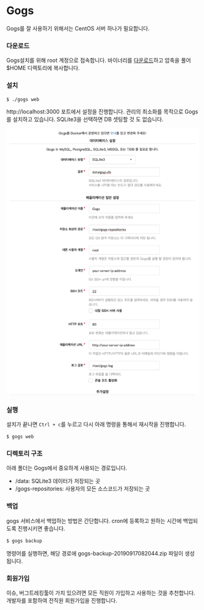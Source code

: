 # Gogs
Gogs를 잘 사용하기 위해서는 CentOS 서버 하나가 필요합니다.

### 다운로드
Gogs설치를 위해 root 계정으로 접속합니다.
바이너리를 [다운로드](https://gogs.io/docs/installation/install_from_binary)하고 압축을 풀어 $HOME 디렉토리에 복사합니다.

### 설치
```bash
$ ./gogs web
```

http://localhost:3000 포트에서 설정을 진행합니다.
관리의 최소화를 목적으로 Gogs를 설치하고 있습니다. SQLite3을 선택하면 DB 셋팅할 것 도 없습니다.

![init_gogs](../figures/init_gogs.png)

### 실행
설치가 끝나면 `Ctrl + c`를 누르고 다시 아래 명령을 통해서 재시작을 진행합니다.

```bash
$ gogs web
```



### 디렉토리 구조
아래 폴더는 Gogs에서 중요하게 사용되는 경로입니다.

- /data: SQLite3 데이터가 저장되는 곳
- /gogs-repositories: 사용자의 모든 소스코드가 저장되는 곳

### 백업
gogs 서비스에서 백업하는 방법은 간단합니다.
cron에 등록하고 원하는 시간에 백업되도록 진행시키면 좋습니다.

```bash
$ gogs backup
```

명령어를 실행하면, 해당 경로에 gogs-backup-20190917082044.zip 파일이 생성됩니다.

### 회원가입
이슈, 버그트레킹툴이 가치 있으려면 모든 직원이 가입하고 사용하는 것을 추천합니다.
개발자를 포함하여 전직원 회원가입을 진행합니다.